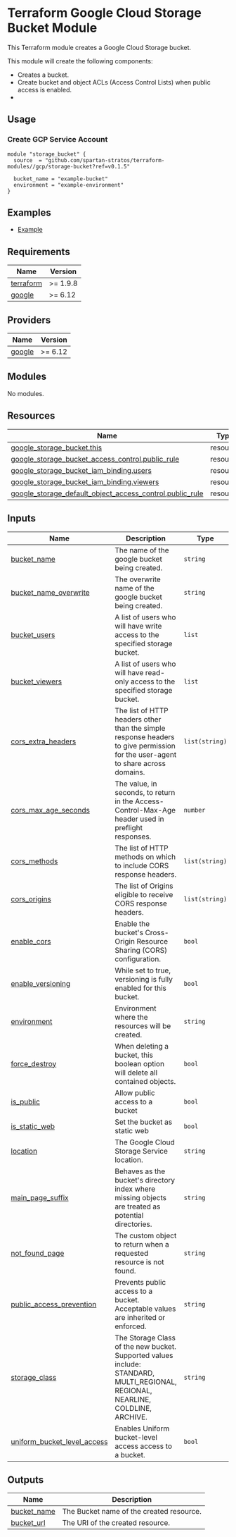 # Terraform Google Cloud Storage Bucket Module

This Terraform module creates a Google Cloud Storage bucket.

This module will create the following components:

- Creates a bucket.
- Create bucket and object ACLs (Access Control Lists) when public access is enabled.
- 

## Usage
### Create GCP Service Account
```hcl
module "storage_bucket" {
  source  = "github.com/spartan-stratos/terraform-modules//gcp/storage-bucket?ref=v0.1.5"
  
  bucket_name = "example-bucket"
  environment = "example-environment"
}
```

## Examples
- [Example](./examples/complete/)

<!-- BEGIN_TF_DOCS -->
## Requirements

| Name | Version   |
|------|-----------|
| <a name="requirement_terraform"></a> [terraform](#requirement\_terraform) | \>= 1.9.8 |
| <a name="requirement_google"></a> [google](#requirement\_google) | \>= 6.12  |

## Providers

| Name | Version  |
|------|----------|
| <a name="provider_google"></a> [google](#provider\_google) | \>= 6.12 |

## Modules

No modules.

## Resources

| Name | Type |
|------|------|
| [google_storage_bucket.this](https://registry.terraform.io/providers/hashicorp/google/latest/docs/resources/storage_bucket) | resource |
| [google_storage_bucket_access_control.public_rule](https://registry.terraform.io/providers/hashicorp/google/latest/docs/resources/storage_bucket_access_control) | resource |
| [google_storage_bucket_iam_binding.users](https://registry.terraform.io/providers/hashicorp/google/latest/docs/resources/storage_bucket_iam_binding) | resource |
| [google_storage_bucket_iam_binding.viewers](https://registry.terraform.io/providers/hashicorp/google/latest/docs/resources/storage_bucket_iam_binding) | resource |
| [google_storage_default_object_access_control.public_rule](https://registry.terraform.io/providers/hashicorp/google/latest/docs/resources/storage_default_object_access_control) | resource |

## Inputs

| Name | Description | Type | Default | Required |
|------|-------------|------|---------|:--------:|
| <a name="input_bucket_name"></a> [bucket\_name](#input\_bucket\_name) | The name of the google bucket being created. | `string` | n/a | yes |
| <a name="input_bucket_name_overwrite"></a> [bucket\_name\_overwrite](#input\_bucket\_name\_overwrite) | The overwrite name of the google bucket being created. | `string` | `null` | no |
| <a name="input_bucket_users"></a> [bucket\_users](#input\_bucket\_users) | A list of users who will have write access to the specified storage bucket. | `list` | `[]` | no |
| <a name="input_bucket_viewers"></a> [bucket\_viewers](#input\_bucket\_viewers) | A list of users who will have read-only access to the specified storage bucket. | `list` | `[]` | no |
| <a name="input_cors_extra_headers"></a> [cors\_extra\_headers](#input\_cors\_extra\_headers) | The list of HTTP headers other than the simple response headers to give permission for the user-agent to share across domains. | `list(string)` | `[]` | no |
| <a name="input_cors_max_age_seconds"></a> [cors\_max\_age\_seconds](#input\_cors\_max\_age\_seconds) | The value, in seconds, to return in the Access-Control-Max-Age header used in preflight responses. | `number` | `600` | no |
| <a name="input_cors_methods"></a> [cors\_methods](#input\_cors\_methods) | The list of HTTP methods on which to include CORS response headers. | `list(string)` | `[]` | no |
| <a name="input_cors_origins"></a> [cors\_origins](#input\_cors\_origins) | The list of Origins eligible to receive CORS response headers. | `list(string)` | `[]` | no |
| <a name="input_enable_cors"></a> [enable\_cors](#input\_enable\_cors) | Enable the bucket's Cross-Origin Resource Sharing (CORS) configuration. | `bool` | `false` | no |
| <a name="input_enable_versioning"></a> [enable\_versioning](#input\_enable\_versioning) | While set to true, versioning is fully enabled for this bucket. | `bool` | `false` | no |
| <a name="input_environment"></a> [environment](#input\_environment) | Environment where the resources will be created. | `string` | n/a | yes |
| <a name="input_force_destroy"></a> [force\_destroy](#input\_force\_destroy) | When deleting a bucket, this boolean option will delete all contained objects. | `bool` | `false` | no |
| <a name="input_is_public"></a> [is\_public](#input\_is\_public) | Allow public access to a bucket | `bool` | `false` | no |
| <a name="input_is_static_web"></a> [is\_static\_web](#input\_is\_static\_web) | Set the bucket as static web | `bool` | `false` | no |
| <a name="input_location"></a> [location](#input\_location) | The Google Cloud Storage Service location. | `string` | `"US"` | no |
| <a name="input_main_page_suffix"></a> [main\_page\_suffix](#input\_main\_page\_suffix) | Behaves as the bucket's directory index where missing objects are treated as potential directories. | `string` | `"index.html"` | no |
| <a name="input_not_found_page"></a> [not\_found\_page](#input\_not\_found\_page) | The custom object to return when a requested resource is not found. | `string` | `"404.html"` | no |
| <a name="input_public_access_prevention"></a> [public\_access\_prevention](#input\_public\_access\_prevention) | Prevents public access to a bucket. Acceptable values are inherited or enforced. | `string` | `"inherited"` | no |
| <a name="input_storage_class"></a> [storage\_class](#input\_storage\_class) | The Storage Class of the new bucket. Supported values include: STANDARD, MULTI\_REGIONAL, REGIONAL, NEARLINE, COLDLINE, ARCHIVE. | `string` | `"STANDARD"` | no |
| <a name="input_uniform_bucket_level_access"></a> [uniform\_bucket\_level\_access](#input\_uniform\_bucket\_level\_access) | Enables Uniform bucket-level access access to a bucket. | `bool` | `false` | no |

## Outputs

| Name | Description |
|------|-------------|
| <a name="output_bucket_name"></a> [bucket\_name](#output\_bucket\_name) | The Bucket name of the created resource. |
| <a name="output_bucket_url"></a> [bucket\_url](#output\_bucket\_url) | The URI of the created resource. |
<!-- END_TF_DOCS -->
